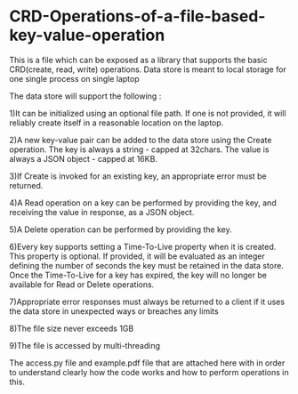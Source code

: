 # CRD-Operations-of-a-file-based-key-value-operation

This is a file which can be exposed as a library that supports the basic CRD(create, read, write) operations. Data store is meant to local storage for one single process on single laptop

The data store will support the following :

1)It can be initialized using an optional file path. If one is not provided, it will reliably create itself in a reasonable location on the laptop.

2)A new key-value pair can be added to the data store using the Create operation. The key is always a string - capped at 32chars. The value is always a JSON object - capped at 16KB.

3)If Create is invoked for an existing key, an appropriate error must be returned.

4)A Read operation on a key can be performed by providing the key, and receiving the value in response, as a JSON object.

5)A Delete operation can be performed by providing the key.

6)Every key supports setting a Time-To-Live property when it is created. This property is optional. If provided, it will be evaluated as an integer defining the number of seconds the key must be retained in the data store. Once the Time-To-Live for a key has expired, the key will no longer be available for Read or Delete operations.

7)Appropriate error responses must always be returned to a client if it uses the data store in unexpected ways or breaches any limits

8)The file size never exceeds 1GB

9)The file is accessed by multi-threading

 The access.py file and example.pdf file that are attached here with in order to understand clearly how the code works and how to perform operations in this.
